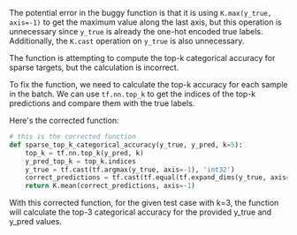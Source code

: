 The potential error in the buggy function is that it is using `K.max(y_true, axis=-1)` to get the maximum value along the last axis, but this operation is unnecessary since `y_true` is already the one-hot encoded true labels. Additionally, the `K.cast` operation on `y_true` is also unnecessary.

The function is attempting to compute the top-k categorical accuracy for sparse targets, but the calculation is incorrect. 

To fix the function, we need to calculate the top-k accuracy for each sample in the batch. We can use `tf.nn.top_k` to get the indices of the top-k predictions and compare them with the true labels.

Here's the corrected function:

```python
# this is the corrected function
def sparse_top_k_categorical_accuracy(y_true, y_pred, k=5):
    top_k = tf.nn.top_k(y_pred, k)
    y_pred_top_k = top_k.indices
    y_true = tf.cast(tf.argmax(y_true, axis=-1), 'int32')
    correct_predictions = tf.cast(tf.equal(tf.expand_dims(y_true, axis=-1), y_pred_top_k), 'float32')
    return K.mean(correct_predictions, axis=-1)
```

With this corrected function, for the given test case with k=3, the function will calculate the top-3 categorical accuracy for the provided y_true and y_pred values.